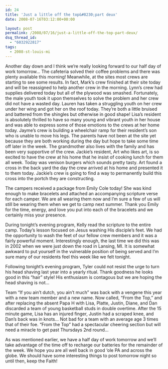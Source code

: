 ```yaml
---
id: 24
title: 'Just a little off the top&#8230;part deux'
date: 2008-07-16T03:12:00+00:00

layout: post
permalink: /2008/07/16/just-a-little-off-the-top-part-deux/
dsq_thread_id:
  - "6032922817"
tags:
  - 2008-st-louis-mi
---
```

Another day down and I think we&#8217;re really looking forward to our half day of work tomorrow&#8230; The cafeteria solved their coffee problems and there was plenty available this morning! Meanwhile, at the sites most crews are starting to see some results. In fact, Mark&#8217;s crew finished at their site today and will be reassigned to help another crew in the morning. Lynn&#8217;s crew had supplies delivered today but all of the plywood was smashed. Fortunately, the male youth took it upon themselves to solve the problem and her crew did not have a wasted day. Lauren has taken a struggling youth on her crew under her wing and got her on the roof today. They&#8217;re both a little bruised and battered from the shingles but otherwise in good shape! Lisa&#8217;s resident is absolutely thrilled to have so many young and vibrant youth in her house and was able to express some of those emotions to the crews at her home today. Jayme&#8217;s crew is building a wheelchair ramp for their resident&#8217;s son who is unable to move his legs. The parents have not been at the site yet because they are both working during the day but hope to take some time off later in the week. The grandmother also lives with the family and has been very supportive of the crew. Jackie&#8217;s resident, Art who likes art, is so excited to have the crew at his home that he insist of cooking lunch for them all week. Today was venison burgers which sounds pretty tasty. Art found a cross in the back yard the day the crew arrived at his home and presented it to them today. Jackie&#8217;s crew is going to find a way to permanently build this cross into the portch they are constructing.

The campers received a package from Emily Cole today! She was kind enough to make bracelets and attached an accompanying scripture verse for each camper. We are all wearing them now and I&#8217;m sure a few of us will still be wearing them when we get to camp next summer. Thank you Emily for the time, energy, and love you put into each of the bracelets and we certainly miss your presence.

During tonight&#8217;s evening program, Kelly read the scripture to the entire camp. Today&#8217;s lesson focused on Jesus washing His disciple&#8217;s feet. We had the opportunity to wash the feet of our fellow crew members and it was a fairly powerful moment. Interestingly enough, the last time we did this was in 2002 when we were just down the road in Lansing, MI. It is somewhat awkward to put yourself in the vulnerable position of being served and I&#8217;m sure many of our residents feel this week like we felt tonight.

Following tonight&#8217;s evening program, Tyler could not resist the urge to turn his head shaving last year into a yearly ritual. Thank goodness he looks good in this &#8220;hair&#8221; style! His enthusiasm is contagous but we are hoping the head shaving is not&#8230;

Team &#8220;If you ain&#8217;t dutch, you ain&#8217;t much&#8221; was back with a vengene this year with a new team member and a new name. Now called, &#8220;From the Top,&#8221; and after replacing the absent Papa H with Lisa, Platte, Justin, Diane, and Dan discarded a team of young basketball studs in double overtime. After the 15 minute game, Lisa has an injured finger, Justin had a scraped knee, and Dan&#8217;s back was in knots&#8230; Not bad for a team with an average age 3 times that of their foe. &#8220;From the Top&#8221; had a spectacular cheering section but will need a miracle to get past Thursdays 2nd round&#8230;

As was mentioned earlier, we have a half day of work tomorrow and we&#8217;ll take advantage of the time off to recharge our batteries for the remainder of the week. We hope you are all well back in good &#8216;ole PA and across the globe. We should have some interesting things to post tomorrow night so until then, keep the Faith!